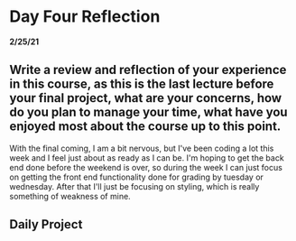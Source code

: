 # Day Four Reflection

**2/25/21**

## Write a review and reflection of your experience in this course, as this is the last lecture before your final project, what are your concerns, how do you plan to manage your time, what have you enjoyed most about the course up to this point.

With the final coming, I am a bit nervous, but I've been coding a lot this week and I feel just about as ready as I can be. I'm hoping to get the back end done before the weekend is over, so during the week I can just focus on getting the front end functionality done for grading by tuesday or wednesday. After that I'll just be focusing on styling, which is really something of weakness of mine.

## Daily Project
